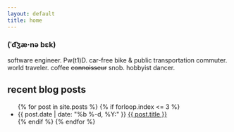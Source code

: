 ```yaml
---
layout: default
title: home
---
```


### (&#x02c8;d͡ʒæ·nə bɛk)

<div class="home">
  <p id="me-short">
    software engineer. Pw(t1)D. car-free bike &amp; public transportation commuter. world traveler. coffee <del>connoisseur</del> snob. hobbyist dancer.
  </p>
  <h2 class="posts-title" id="maincontent">recent blog posts</h2>
  <ul class="posts">
    {% for post in site.posts %}
      {% if forloop.index <= 3 %}
      <li>
        <span class="post-meta">{{ post.date | date: "%b %-d, %Y:" }}</span>
        <a class="post-link" href="{{ post.url | prepend: site.baseurl }}">
          {{ post.title }}
        </a>
      </li>
      {% endif %}
    {% endfor %}
  </ul>
</div>